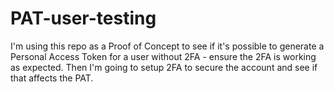 # PAT-user-testing

I'm using this repo as a Proof of Concept to see if it's possible to generate a Personal Access Token for a user without 2FA - ensure the 2FA is working as expected.
Then I'm going to setup 2FA to secure the account and see if that affects the PAT.
